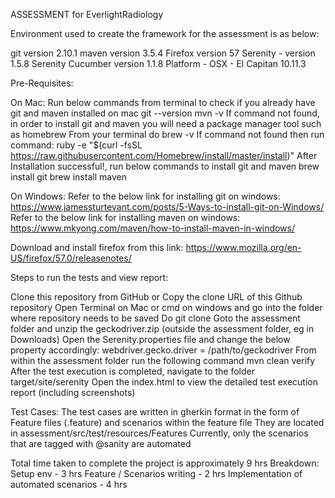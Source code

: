 ASSESSMENT for EverlightRadiology


Environment used to create the framework for the assessment is as below:

git version 2.10.1
maven version 3.5.4
Firefox version 57
Serenity - version 1.5.8
Serenity Cucumber version 1.1.8
Platform - OSX - El Capitan 10.11.3



Pre-Requisites:

On Mac:
Run below commands from terminal to check if you already have git and maven installed on mac
git --version
mvn -v
If command not found, in order to install git and maven you will need a package manager tool such as homebrew
From your terminal do brew -v
If command not found then run command: ruby -e "$(curl -fsSL https://raw.githubusercontent.com/Homebrew/install/master/install)"
After Installation successful!, run below commands to install git and maven
brew install git
brew install maven


On Windows:
Refer to the below link for installing git on windows:
https://www.jamessturtevant.com/posts/5-Ways-to-install-git-on-Windows/
Refer to the below link for installing maven on windows:
https://www.mkyong.com/maven/how-to-install-maven-in-windows/


Download and install firefox from this link:
https://www.mozilla.org/en-US/firefox/57.0/releasenotes/

Steps to run the tests and view report:

Clone this repository from GitHub or
Copy the clone URL of this Github repository
Open Terminal on Mac or cmd on windows and go into the folder where repository needs to be saved
Do git clone <url>
Goto the assessment folder and unzip the geckodriver.zip (outside the assessment folder, eg in Downloads)
Open the Serenity.properties file and change the below property accordingly:
webdriver.gecko.driver = /path/to/geckodriver
From within the assessment folder run the following command
mvn clean verify
After the test execution is completed, navigate to the folder target/site/serenity
Open the index.html to view the detailed test execution report (including screenshots)



Test Cases:
The test cases are written in gherkin format in the form of Feature files (.feature) and scenarios within the feature file
They are located in assessment/src/test/resources/Features
Currently, only the scenarios that are tagged with @sanity are automated



Total time taken to complete the project is approximately 9 hrs
Breakdown:
Setup env - 3 hrs
Feature / Scenarios writing - 2 hrs
Implementation of automated scenarios - 4 hrs
